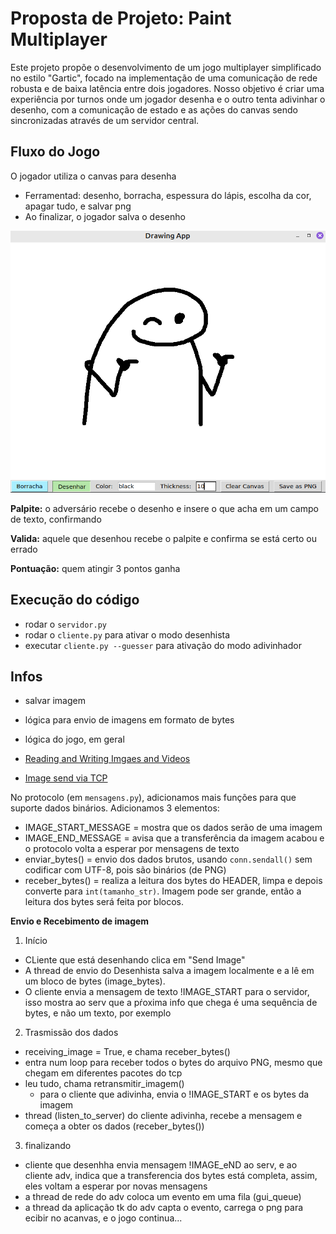 # Proposta de Projeto: Paint Multiplayer

Este projeto propõe o desenvolvimento de um jogo multiplayer simplificado no estilo "Gartic", focado na implementação de uma comunicação de rede robusta e de baixa latência entre dois jogadores. Nosso objetivo é criar uma experiência por turnos onde um jogador desenha e o outro tenta adivinhar o desenho, com a comunicação de estado e as ações do canvas sendo sincronizadas através de um servidor central.

## Fluxo do Jogo

O jogador utiliza o canvas para desenha
- Ferramentad: desenho, borracha, espessura do lápis, escolha da cor, apagar tudo, e salvar png
- Ao finalizar, o jogador salva o desenho

![Logo da empresa](root/img.png)

**Palpite:** o adversário recebe o desenho e insere o que acha em um campo de texto, confirmando

**Valida:** aquele que desenhou recebe o palpite e confirma se está certo ou errado

**Pontuação:** quem atingir 3 pontos ganha

## Execução do código
- rodar o `servidor.py`
- rodar o `cliente.py` para ativar o modo desenhista
- executar `cliente.py --guesser` para ativação do modo adivinhador

## Infos

- salvar imagem
- lógica para envio de imagens em formato de bytes
- lógica do jogo, em geral

- [Reading and Writing Imgaes and Videos](https://www.opencv.org.cn/opencvdoc/2.3.2/html/modules/highgui/doc/reading_and_writing_images_and_video.html)
- [Image send via TCP](https://stackoverflow.com/questions/20820602/image-send-via-tcp)


No protocolo (em `mensagens.py`), adicionamos mais funções para que suporte dados binários. Adicionamos 3 elementos:
- IMAGE_START_MESSAGE = mostra que os dados serão de uma imagem
- IMAGE_END_MESSAGE = avisa que a transferência da imagem acabou e o protocolo volta a esperar por mensagens de texto
- enviar_bytes() = envio dos dados brutos, usando `conn.sendall()` sem codificar com UTF-8, pois são binários (de PNG)
- receber_bytes() = realiza a leitura dos bytes do HEADER, limpa e depois converte para `int(tamanho_str)`. Imagem pode ser grande, então a leitura dos bytes será feita por blocos.

**Envio e Recebimento de imagem**
1. Início
 - CLiente que está desenhando clica em "Send Image"
 - A thread de envio do Desenhista salva a imagem localmente e a lê em um bloco de bytes (image_bytes).
 - O cliente envia a mensagem de texto !IMAGE_START para o servidor, isso mostra ao serv que a pŕoxima info que chega é uma sequência de bytes, e não um texto, por exemplo

2. Trasmissão dos dados
  - receiving_image = True, e chama receber_bytes()
  - entra num loop para receber todos o bytes do arquivo PNG, mesmo que chegam em diferentes pacotes do tcp 
  - leu tudo, chama retransmitir_imagem()
    - para o cliente que adivinha, envia o !IMAGE_START e os bytes da imagem
  - thread (listen_to_server) do cliente adivinha, recebe a mensagem e começa a obter os dados (receber_bytes())
3. finalizando
- cliente que desenhha envia mensagem !IMAGE_eND ao serv, e ao cliente adv, indica que a transferencia dos bytes está completa, assim, eles voltam a esperar por novas mensagens
- a thread de rede do adv coloca um evento em uma fila (gui_queue)
- a thread da aplicação tk do adv capta o evento, carrega o png para ecibir no acanvas, e o jogo continua...
  